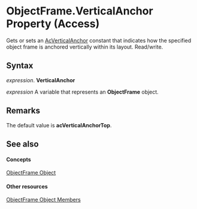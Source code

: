 
# ObjectFrame.VerticalAnchor Property (Access)

Gets or sets an  [AcVerticalAnchor](08f16c8b-1566-cfad-795a-cb65a91c4e52.md) constant that indicates how the specified object frame is anchored vertically within its layout. Read/write.


## Syntax

 _expression_. **VerticalAnchor**

 _expression_  A variable that represents an  **ObjectFrame** object.


## Remarks

The default value is  **acVerticalAnchorTop**.


## See also


#### Concepts


 [ObjectFrame Object](0eb85477-58d7-249a-2bf7-f2f3960a45a9.md)
#### Other resources


 [ObjectFrame Object Members](65229083-68ec-b870-50f4-a6c329259a39.md)
